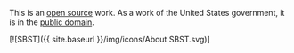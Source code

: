 This is an [open source] work. As a work of the United States government,
it is in the [public domain][license].

[![SBST]({{ site.baseurl }}/img/icons/About SBST.svg)]

[18F]: https://sbst.gov
[open source]: https://github.com/us-federal-sbst/SBST-NSTC
[license]: https://github.com/us-federal-sbst/SBST-NSTC/blob/master/LICENSE
